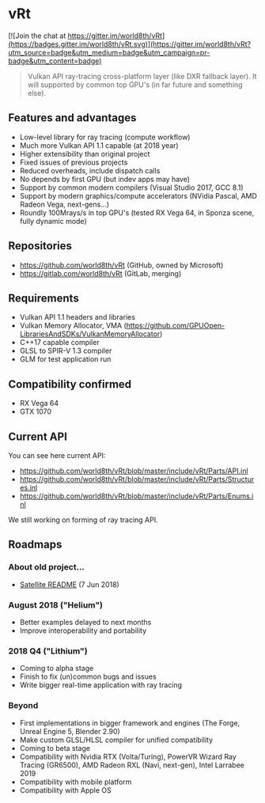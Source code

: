 # vRt

[![Join the chat at https://gitter.im/world8th/vRt](https://badges.gitter.im/world8th/vRt.svg)](https://gitter.im/world8th/vRt?utm_source=badge&utm_medium=badge&utm_campaign=pr-badge&utm_content=badge)

> Vulkan API ray-tracing cross-platform layer (like DXR fallback layer). It will supported by common top GPU's (in far future and something else).

## Features and advantages

- Low-level library for ray tracing (compute workflow)
- Much more Vulkan API 1.1 capable (at 2018 year)
- Higher extensibility than original project
- Fixed issues of previous projects
- Reduced overheads, include dispatch calls
- No depends by first GPU (but indev apps may have)
- Support by common modern compilers (Visual Studio 2017, GCC 8.1)
- Support by modern graphics/compute accelerators (NVidia Pascal, AMD Radeon Vega, next-gens...)
- Roundly 100Mrays/s in top GPU's (tested RX Vega 64, in Sponza scene, fully dynamic mode)

## Repositories

- https://github.com/world8th/vRt (GitHub, owned by Microsoft)
- https://gitlab.com/world8th/vRt (GitLab, merging)

## Requirements

- Vulkan API 1.1 headers and libraries
- Vulkan Memory Allocator, VMA (https://github.com/GPUOpen-LibrariesAndSDKs/VulkanMemoryAllocator)
- C++17 capable compiler
- GLSL to SPIR-V 1.3 compiler
- GLM for test application run

## Compatibility confirmed

- RX Vega 64 
- GTX 1070 

## Current API

You can see here current API:

- https://github.com/world8th/vRt/blob/master/include/vRt/Parts/API.inl
- https://github.com/world8th/vRt/blob/master/include/vRt/Parts/Structures.inl
- https://github.com/world8th/vRt/blob/master/include/vRt/Parts/Enums.inl

We still working on forming of ray tracing API.

## Roadmaps

### About old project... 

- [Satellite README](https://github.com/archive-w8th/satellite-deprecated/blob/99c8a86085b45e0a3a6b37e4afdc841510a142d6/README.md) (7 Jun 2018)

### August 2018 ("Helium")

- Better examples delayed to next months
- Improve interoperability and portability

### 2018 Q4 ("Lithium")

- Coming to alpha stage
- Finish to fix (un)common bugs and issues
- Write bigger real-time application with ray tracing

### Beyond

- First implementations in bigger framework and engines (The Forge, Unreal Engine 5, Blender 2.90)
- Make custom GLSL/HLSL compiler for unified compatibility 
- Coming to beta stage
- Compatibility with Nvidia RTX (Volta/Turing), PowerVR Wizard Ray Tracing (GR6500), AMD Radeon RXL (Navi, next-gen), Intel Larrabee 2019
- Compatibility with mobile platform
- Compatibility with Apple OS
